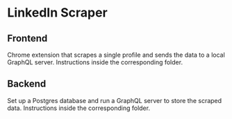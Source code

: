 # LinkedIn Scraper

## Frontend
Chrome extension that scrapes a single profile and sends the data to a local GraphQL server. Instructions inside the corresponding folder.

## Backend
Set up a Postgres database and run a GraphQL server to store the scraped data. Instructions inside the corresponding folder.